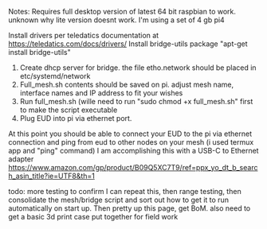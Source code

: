 Notes:
Requires full desktop version of latest 64 bit raspbian to work. unknown why lite version doesnt work. I'm using a set of 4 gb pi4

Install drivers per teledatics documentation at https://teledatics.com/docs/drivers/
Install bridge-utils package "apt-get install bridge-utils" 

1. Create dhcp server for bridge. the file etho.network should be placed in etc/systemd/network  
2. Full_mesh.sh contents should be saved on pi. adjust mesh name, interface names and IP address to fit your wishes
3. Run full_mesh.sh (wille need to run "sudo chmod +x full_mesh.sh" first to make the script executable
4. Plug EUD into pi via ethernet port.

At this point you should be able to connect your EUD to the pi via ethernet connection and ping from eud to other nodes on your mesh (i used termux app and "ping" command)
I am accomplishing this with a USB-C to Ethernet adapter https://www.amazon.com/gp/product/B09Q5XC7T9/ref=ppx_yo_dt_b_search_asin_title?ie=UTF8&th=1

todo: more testing to confirm I can repeat this, then range testing, then consolidate the mesh/bridge script and sort out how to get it to run automatically on start up. Then pretty
up this page, get BoM. also need to get a basic 3d print case put together for field work
